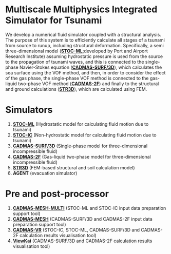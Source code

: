 # Multiscale Multiphysics Integrated Simulator for Tsunami
We develop a numerical fluid simulator coupled with a structural analysis. The purpose of this system is to efficiently calculate all stages of a tsunami from source to runup, including structural deformation. 
Specifically, a semi three-dimensional model ([**STOC-ML**](https://www.pari.go.jp/unit/tsunamitakashio/open-software/t-stoc/download/index.html);developed by Port and Airport Research Institute) assuming hydrostatic pressure is used from the source to the propagation of tsunami waves, and this is connected to the single-phase Navier-Stokes equation ([**CADMAS-SURF/3D**](https://github.com/CADMAS-SURF/Multiscale-Multiphysics-Integrated-Simulator-for-Tsunami/tree/main/Simulators/CADMAS-SURF3D)), which calculates the sea surface using the VOF method, and then, in order to consider the effect of the gas phase, the single-phase VOF method is connected to the gas-liquid two-phase VOF method ([**CADMAS-2F**](https://github.com/CADMAS-SURF/Multiscale-Multiphysics-Integrated-Simulator-for-Tsunami/tree/main/Simulators/CADMAS-2F)) and finally to the structural and ground calculations ([**STR3D**](https://github.com/CADMAS-SURF/Multiscale-Multiphysics-Integrated-Simulator-for-Tsunami/tree/main/Simulators/STR3D)), which are calculated using FEM.
# Simulators
1. [**STOC-ML**](https://www.pari.go.jp/unit/tsunamitakashio/open-software/t-stoc/download/index.html) (Hydrostatic model for calculating fluid motion due to tsunami)
2. [**STOC-IC**](https://www.pari.go.jp/unit/tsunamitakashio/open-software/t-stoc/download/index.html) (Non-hydrostatic model for calculating fluid motion due to tsunami)
3. [**CADMAS-SURF/3D**](https://github.com/CADMAS-SURF/Multiscale-Multiphysics-Integrated-Simulator-for-Tsunami/tree/main/Simulators/CADMAS-SURF3D) (Single-phase model for three-dimensional incompressible fluid)
4. [**CADMAS-2F**](https://github.com/CADMAS-SURF/Multiscale-Multiphysics-Integrated-Simulator-for-Tsunami/tree/main/Simulators/CADMAS-2F) (Gas-liquid two-phase model for three-dimensional incompressible fluid)
5. [**STR3D**](https://github.com/CADMAS-SURF/Multiscale-Multiphysics-Integrated-Simulator-for-Tsunami/tree/main/Simulators/STR3D) (FEM-based structural and soil calculation model)
6. **AGENT** (evacuation simulator)
# Pre and post-processor
1. [**CADMAS-MESH-MULTI**](https://github.com/CADMAS-SURF/Multiscale-Multiphysics-Integrated-Simulator-for-Tsunami/tree/main/Pre%20and%20post-processors/CADMAS-MESH%20MULTI) (STOC-ML and STOC-IC input data preparation support tool)
2. [**CADMAS-MESH**](https://github.com/CADMAS-SURF/Multiscale-Multiphysics-Integrated-Simulator-for-Tsunami/tree/main/Pre%20and%20post-processors/CADMAS-MESH) (CADMAS-SURF/3D and CADMAS-2F input data preparation support tool)
3. [**CADMAS-VR**](https://github.com/CADMAS-SURF/Multiscale-Multiphysics-Integrated-Simulator-for-Tsunami/tree/main/Pre%20and%20post-processors/CADMAS-VR/Manual) (STOC-IC, STOC-ML, CADMAS-SURF/3D and CADMAS-2F calculation results visualisation tool)
4. [**ViewKai**](https://github.com/CADMAS-SURF/Multiscale-Multiphysics-Integrated-Simulator-for-Tsunami/tree/main/Pre%20and%20post-processors/ViweKai) (CADMAS-SURF/3D and CADMAS-2F calculation results visualisation tool)
